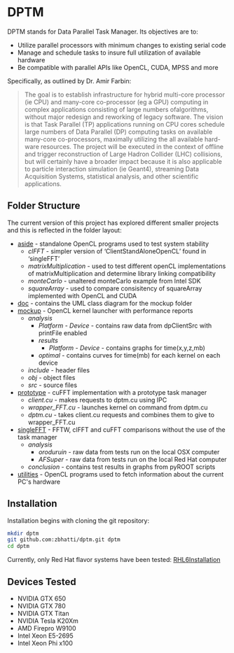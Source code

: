 DPTM
=========

DPTM stands for Data Parallel Task Manager. Its objectives are to:

  - Utilize parallel processors with minimum changes to existing serial code
  - Manage and schedule tasks to insure full utilization of available hardware
  - Be compatible with parallel APIs like OpenCL, CUDA, MPSS and more

Specifically, as outlined by Dr. Amir Farbin:

>The goal is to establish infrastructure for hybrid multi-core processor (ie CPU) and many-core co-processor (eg a GPU) computing in complex applications consisting of large numbers ofalgorithms, without major redesign and reworking of legacy software. The vision is that Task Parallel (TP) applications running on CPU cores schedule large numbers of Data Parallel (DP) computing tasks on available many-core co-processors, maximally utilizing the all available hard-ware resources. The project will be executed in the context of offline and trigger reconstruction of Large Hadron Collider (LHC) collisions, but will certainly have a broader impact because it is also applicable to particle interaction simulation (ie Geant4), streaming Data Acquisition Systems, statistical analysis, and other scientific applications.


Folder Structure
-----------

The current version of this project has explored different smaller projects and this
is reflected in the folder layout:

* [aside] - standalone OpenCL programs used to test system stability
  * _clFFT_ - simpler version of ‘ClientStandAloneOpenCL’ found in ‘singleFFT’
  * _matrixMultiplication_ - used to test different openCL implementations of matrixMultiplication and determine library linking compatibility
  * _monteCarlo_ - unaltered monteCarlo example from Intel SDK
  * _squareArray_ - used to compare consisitency of squareArray implemented with OpenCL and CUDA
* [doc] - contains the UML class diagram for the mockup folder
* [mockup] - OpenCL kernel launcher with performance reports
  * _analysis_ 
    * _Platform - Device_ - contains raw data from dpClientSrc with printFile enabled
    * _results_
      * _Platform - Device_ - contains graphs for time(x,y,z,mb)
    * _optimal_ - contains curves for time(mb) for each kernel on each device
  * _include_ - header files
  * _obj_ - object files
  * _src_ - source files
* [prototype] - cuFFT implementation with a prototype task manager
  * _client.cu_ - makes requests to dptm.cu using IPC
  * *wrapper_FFT.cu* - launches kernel on command from dptm.cu
  * _dptm.cu_ - takes client.cu requests and combines them to give to wrapper_FFT.cu
* [singleFFT] -  FFTW, clFFT and cuFFT comparisons without the use of the task manager
  * _analysis_
    * _oroduruin_ - raw data from tests run on the local OSX computer
    * _AFSuper_ - raw data from tests run on the local Red Hat computer
  * _conclusion_ - contains test results in graphs from pyROOT scripts
* [utilities] - OpenCL programs used to fetch information about the current PC's hardware


Installation
--------------
Installation begins with cloning the git repository:

```sh
mkdir dptm
git github.com:zbhatti/dptm.git dptm
cd dptm
```
Currently, only Red Hat flavor systems have been tested: [RHL6Installation]

Devices Tested
--------------
* NVIDIA GTX 650
* NVIDIA GTX 780
* NVIDIA GTX Titan
* NVIDIA Tesla K20Xm
* AMD Firepro W9100
* Intel Xeon E5-2695
* Intel Xeon Phi x100

[aside]:https://github.com/zbhatti/dptm/tree/master/aside
[doc]:https://github.com/zbhatti/dptm/tree/master/doc
[mockup]:https://github.com/zbhatti/dptm/tree/master/mockup
[prototype]:https://github.com/zbhatti/dptm/tree/master/prototype
[singleFFT]:https://github.com/zbhatti/dptm/tree/master/singleFFT
[utilities]:https://github.com/zbhatti/dptm/tree/master/utilities
[RHL6Installation]:https://github.com/zbhatti/dptm/wiki/Setup-Scientific-Linux-6
[Gitdptm]:git@github.com:zbhatti/dptm.git


